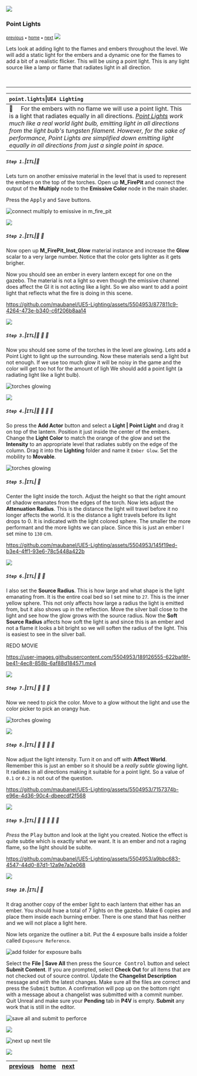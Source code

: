 ![](../images/line3.png)

### Point Lights

<sub>[previous](../prep/README.md#user-content-lighting-prep) • [home](../README.md#user-content-ue4-lighting) • [next](../gi-rect/README.md#user-content-global-illumination--rect-light)
![](../images/line3.png)

Lets look at adding light to the flames and embers throughout the level. We will add a static light for the embers and a dynamic one for the flames to add a bit of a realistic flicker. This will be using  a point light.  This is any light source like a lamp or flame that radiates light in all direction. 

<br>

---

| `point.lights`\|`UE4 Lighting`| 
| :--- |
| :floppy_disk: &nbsp; &nbsp; For the embers with no flame we will use a point light. This is a light that radiates equally in all directions. *[Point Lights](https://docs.unrealengine.com/4.27/en-US/BuildingWorlds/LightingAndShadows/LightTypes/Point/) work much like a real world light bulb, emitting light in all directions from the light bulb's tungsten filament. However, for the sake of performance, Point Lights are simplified down emitting light equally in all directions from just a single point in space.* |


##### `Step 1.`\|`ITL`|:small_blue_diamond:

Lets turn on another emissive material in the level that is used to represent the embers on the top of the torches.  Open up **M_FirePit** and connect the output of the **Multiply** node to the **Emissive Color** node in the main shader. 

Press the <kbd>Apply</kbd> and <kbd>Save</kbd> buttons.

![connect multiply to emissive in m_fire_pit](images/EmissiveFirePit.png)

![](../images/line2.png)

##### `Step 2.`\|`ITL`|:small_blue_diamond: :small_blue_diamond: 

Now open up **M_FirePit_Inst_Glow** material instance and increase the **Glow** scalar to a very large number.  Notice that the color gets lighter as it gets brigher.

Now you should see an ember in every lantern except for one on the gazebo. The material is not a light so even though the emissive channel does affect the GI it is not acting like a light.  So we also want to add a point light that reflects what the fire is doing in this scene.

https://github.com/maubanel/UE5-Lighting/assets/5504953/877811c9-4264-473e-b340-c6f206b8aa14

![](../images/line2.png)

##### `Step 3.`\|`ITL`|:small_blue_diamond: :small_blue_diamond: :small_blue_diamond:

Now you should see some of the torches in the level are glowing.  Lets add a Point Light to light up the surrounding. Now these materials send a light but not enough. If we use too much glow it will be noisy in the game and the color will get too hot for the amount of ligh We should add a point light (a radiating light like a light bulb).

![torches glowing](images/TorchesGlow.png)

![](../images/line2.png)

##### `Step 4.`\|`ITL`|:small_blue_diamond: :small_blue_diamond: :small_blue_diamond: :small_blue_diamond:

So press the **Add Actor** button and select a **Light | Point Light** and drag it on top of the lantern.  Position it just inside the center of the embers.  Change the **Light Color** to match the orange of the glow and set the **Intensity** to an appropriate level that radiates subtly on the edge of the column.  Drag it into the **Lighting** folder and name it `Ember Glow`. Set the mobility to **Movable**.

![torches glowing](images/addPointLight.png)

##### `Step 5.`\|`ITL`| :small_orange_diamond:

Center the light inside the torch.  Adjust the height so that the right amount of shadow emanates from the edges of the torch. Now lets adjust the **Attenuation Radius**.  This is the distance the light will travel before it no longer affects the world.  It is the distance a light travels before its light drops to 0.  It is indicated with the light colored sphere.  The smaller the more performant and the more lights we can place.  Since this is just an ember I set mine to `130` cm.

https://github.com/maubanel/UE5-Lighting/assets/5504953/145f19ed-b3e4-4ff1-93e6-78c5448a422b

![](../images/line2.png)

##### `Step 6.`\|`ITL`| :small_orange_diamond: :small_blue_diamond:

I also set the **Source Radius**.  This is how large and what shape is the light emanating from.  It is the entire coal bed so I set mine to `27`. This is the inner yellow sphere. This not only affects how large a radius the light is emitted from, but it also shows up in the reflection.  Move the silver ball close to the light and see how the glow grows with the source radius.  Now the **Soft Source Radius** affects how soft the light is and since this is an ember and not a flame it looks a bit bright so we will soften the radius of the light.  This is easiest to see in the silver ball.

REDO MOVIE

https://user-images.githubusercontent.com/5504953/189126555-622baf8f-be41-4ec8-858b-6af88d184571.mp4

![](../images/line2.png)

##### `Step 7.`\|`ITL`| :small_orange_diamond: :small_blue_diamond: :small_blue_diamond:

Now we need to pick the color. Move to a glow without the light and use the color picker to pick an orangy hue.

![torches glowing](images/useColorPicker.png)

![](../images/line2.png)

##### `Step 8.`\|`ITL`| :small_orange_diamond: :small_blue_diamond: :small_blue_diamond: :small_blue_diamond:

Now adjust the light intensity.  Turn it on and off with **Affect World**.  Remember this is just an ember so it should be a *really subtle* glowing light.  It radiates in all directions making it suitable for a point light. So a value of `0.1` or `0.2` is not out of the question.

https://github.com/maubanel/UE5-Lighting/assets/5504953/7157374b-e96e-4d36-90c4-dbeecdf2f568

![](../images/line2.png)

##### `Step 9.`\|`ITL`| :small_orange_diamond: :small_blue_diamond: :small_blue_diamond: :small_blue_diamond: :small_blue_diamond:

*Press* the <kbd>Play</kbd> button and look at the light you created.  Notice the effect is quite subtle which is exactly what we want.  It is an ember and not a raging flame, so the light should be sublte.

https://github.com/maubanel/UE5-Lighting/assets/5504953/a9bbc683-4547-44d0-87d1-12a9e7a2e068

![](../images/line2.png)

##### `Step 10.`\|`ITL`| :large_blue_diamond:

lt drag another copy of the ember light to each lantern that either has an ember. You should hvae a total of 7 lights on the gazebo. Make 6 copies and place them inside each burning ember. There is one stand that has neither and we will not place a light here. 




Now lets organize the outliner a bit.  Put the 4 exposure balls inside a folder called `Exposure Reference`.

![add folder for exposure balls](images/putBallsInFolder.png)

Select the **File | Save All** then press the <kbd>Source Control</kbd> button and select **Submit Content**.  If you are prompted, select **Check Out** for all items that are not checked out of source control. Update the **Changelist Description** message and with the latest changes. Make sure all the files are correct and press the <kbd>Submit</kbd> button. A confirmation will pop up on the bottom right with a message about a changelist was submitted with a commit number. Quit Unreal and make sure your **Pending** tab in **P4V** is empty. **Submit** any work that is still in the editor.

![save all and submit to perforce](images/submitP4.png)


![](../images/line.png)

<!-- <img src="https://via.placeholder.com/1000x100/45D7CA/000000/?text=Next Up - Global Illumination and Rect Light"> -->
![next up next tile](images/banner.png)

![](../images/line.png)


| [previous](../prep/README.md#user-content-lighting-prep)| [home](../README.md#user-content-ue4-lighting) | [next](../gi-rect/README.md#user-content-global-illumination--rect-light)|
|---|---|---|
